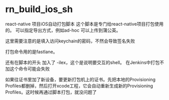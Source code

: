 # rn_build_ios_sh
react-native 项目iOS自动打包脚本
 这个脚本是专门给react-native项目打包使用的。
 可以指定导出方式，例如ad-hoc
 可以上传到蒲公英。
 
 这里需要注意的是填入访问keychain的密码，不然会导致签名失败
 
 打包命令用的是fastlane。
 
 还有在脚本的开头 加入了 -ilex，这个是说明要交互的shell。
 在Jenkins中打包不加这个命令可能会失败
 
 如果往证书里加了新设备，要更新打包机上的证书。先把本地的Provisioning Profiles都删掉，然后打开xcode工程，它会自动重新生成新的Provisioning Profiles。这时候再通过脚本打包，就没问题了
 
